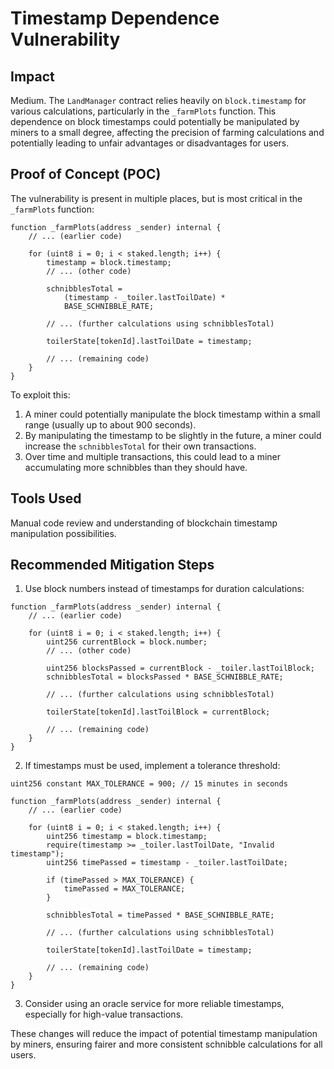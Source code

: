 # Timestamp Dependence Vulnerability

## Impact

Medium. The `LandManager` contract relies heavily on `block.timestamp` for various calculations, particularly in the `_farmPlots` function. This dependence on block timestamps could potentially be manipulated by miners to a small degree, affecting the precision of farming calculations and potentially leading to unfair advantages or disadvantages for users.

## Proof of Concept (POC)

The vulnerability is present in multiple places, but is most critical in the `_farmPlots` function:

```solidity
function _farmPlots(address _sender) internal {
    // ... (earlier code)

    for (uint8 i = 0; i < staked.length; i++) {
        timestamp = block.timestamp;
        // ... (other code)

        schnibblesTotal =
            (timestamp - _toiler.lastToilDate) *
            BASE_SCHNIBBLE_RATE;
        
        // ... (further calculations using schnibblesTotal)

        toilerState[tokenId].lastToilDate = timestamp;
        
        // ... (remaining code)
    }
}
```

To exploit this:
1. A miner could potentially manipulate the block timestamp within a small range (usually up to about 900 seconds).
2. By manipulating the timestamp to be slightly in the future, a miner could increase the `schnibblesTotal` for their own transactions.
3. Over time and multiple transactions, this could lead to a miner accumulating more schnibbles than they should have.

## Tools Used

Manual code review and understanding of blockchain timestamp manipulation possibilities.

## Recommended Mitigation Steps

1. Use block numbers instead of timestamps for duration calculations:

```solidity
function _farmPlots(address _sender) internal {
    // ... (earlier code)

    for (uint8 i = 0; i < staked.length; i++) {
        uint256 currentBlock = block.number;
        // ... (other code)

        uint256 blocksPassed = currentBlock - _toiler.lastToilBlock;
        schnibblesTotal = blocksPassed * BASE_SCHNIBBLE_RATE;
        
        // ... (further calculations using schnibblesTotal)

        toilerState[tokenId].lastToilBlock = currentBlock;
        
        // ... (remaining code)
    }
}
```

2. If timestamps must be used, implement a tolerance threshold:

```solidity
uint256 constant MAX_TOLERANCE = 900; // 15 minutes in seconds

function _farmPlots(address _sender) internal {
    // ... (earlier code)

    for (uint8 i = 0; i < staked.length; i++) {
        uint256 timestamp = block.timestamp;
        require(timestamp >= _toiler.lastToilDate, "Invalid timestamp");
        uint256 timePassed = timestamp - _toiler.lastToilDate;
        
        if (timePassed > MAX_TOLERANCE) {
            timePassed = MAX_TOLERANCE;
        }
        
        schnibblesTotal = timePassed * BASE_SCHNIBBLE_RATE;
        
        // ... (further calculations using schnibblesTotal)

        toilerState[tokenId].lastToilDate = timestamp;
        
        // ... (remaining code)
    }
}
```

3. Consider using an oracle service for more reliable timestamps, especially for high-value transactions.

These changes will reduce the impact of potential timestamp manipulation by miners, ensuring fairer and more consistent schnibble calculations for all users.
